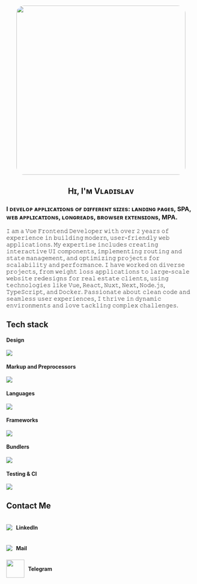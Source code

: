 <!DOCTYPE html>
<html lang="en">
<head>
    <meta charset="UTF-8">
    <meta name="viewport" content="width=device-width, initial-scale=1.0">
    <title>Document</title>
</head>
<body>
    <div id="header"align="center">
        <img src="https://t3.ftcdn.net/jpg/07/34/58/62/360_F_734586239_E24h6zE8th7ftIFHtMGMDR00z7CsBwz8.jpg" width="450" style='border-radius: 20px; overflow:hidden'/>
        <h2>Hɪ, I'ᴍ Vʟᴀᴅɪsʟᴀᴠ</h2>
        <h3 align="left">I ᴅᴇᴠᴇʟᴏᴘ ᴀᴘᴘʟɪᴄᴀᴛɪᴏɴs ᴏғ ᴅɪғғᴇʀᴇɴᴛ sɪᴢᴇs: ʟᴀɴᴅɪɴɢ ᴘᴀɢᴇs, SPA, ᴡᴇʙ ᴀᴘᴘʟɪᴄᴀᴛɪᴏɴs, ʟᴏɴɢʀᴇᴀᴅs, ʙʀᴏᴡsᴇʀ ᴇxᴛᴇɴsɪᴏɴs, MPA.</h3>
        <div>
            <p align="left">
                𝙸 𝚊𝚖 𝚊 𝚅𝚞𝚎 𝙵𝚛𝚘𝚗𝚝𝚎𝚗𝚍 𝙳𝚎𝚟𝚎𝚕𝚘𝚙𝚎𝚛 𝚠𝚒𝚝𝚑 𝚘𝚟𝚎𝚛 𝟸 𝚢𝚎𝚊𝚛𝚜 𝚘𝚏 𝚎𝚡𝚙𝚎𝚛𝚒𝚎𝚗𝚌𝚎 𝚒𝚗 𝚋𝚞𝚒𝚕𝚍𝚒𝚗𝚐 𝚖𝚘𝚍𝚎𝚛𝚗,
                𝚞𝚜𝚎𝚛-𝚏𝚛𝚒𝚎𝚗𝚍𝚕𝚢 𝚠𝚎𝚋 𝚊𝚙𝚙𝚕𝚒𝚌𝚊𝚝𝚒𝚘𝚗𝚜. 𝙼𝚢 𝚎𝚡𝚙𝚎𝚛𝚝𝚒𝚜𝚎 𝚒𝚗𝚌𝚕𝚞𝚍𝚎𝚜 𝚌𝚛𝚎𝚊𝚝𝚒𝚗𝚐 𝚒𝚗𝚝𝚎𝚛𝚊𝚌𝚝𝚒𝚟𝚎 𝚄𝙸 𝚌𝚘𝚖𝚙𝚘𝚗𝚎𝚗𝚝𝚜,
                𝚒𝚖𝚙𝚕𝚎𝚖𝚎𝚗𝚝𝚒𝚗𝚐 𝚛𝚘𝚞𝚝𝚒𝚗𝚐 𝚊𝚗𝚍 𝚜𝚝𝚊𝚝𝚎 𝚖𝚊𝚗𝚊𝚐𝚎𝚖𝚎𝚗𝚝, 𝚊𝚗𝚍 𝚘𝚙𝚝𝚒𝚖𝚒𝚣𝚒𝚗𝚐 𝚙𝚛𝚘𝚓𝚎𝚌𝚝𝚜 𝚏𝚘𝚛 𝚜𝚌𝚊𝚕𝚊𝚋𝚒𝚕𝚒𝚝𝚢 𝚊𝚗𝚍 𝚙𝚎𝚛𝚏𝚘𝚛𝚖𝚊𝚗𝚌𝚎.
                𝙸 𝚑𝚊𝚟𝚎 𝚠𝚘𝚛𝚔𝚎𝚍 𝚘𝚗 𝚍𝚒𝚟𝚎𝚛𝚜𝚎 𝚙𝚛𝚘𝚓𝚎𝚌𝚝𝚜, 𝚏𝚛𝚘𝚖 𝚠𝚎𝚒𝚐𝚑𝚝 𝚕𝚘𝚜𝚜 𝚊𝚙𝚙𝚕𝚒𝚌𝚊𝚝𝚒𝚘𝚗𝚜 𝚝𝚘 𝚕𝚊𝚛𝚐𝚎-𝚜𝚌𝚊𝚕𝚎 𝚠𝚎𝚋𝚜𝚒𝚝𝚎 𝚛𝚎𝚍𝚎𝚜𝚒𝚐𝚗𝚜
                𝚏𝚘𝚛 𝚛𝚎𝚊𝚕 𝚎𝚜𝚝𝚊𝚝𝚎 𝚌𝚕𝚒𝚎𝚗𝚝𝚜, 𝚞𝚜𝚒𝚗𝚐 𝚝𝚎𝚌𝚑𝚗𝚘𝚕𝚘𝚐𝚒𝚎𝚜 𝚕𝚒𝚔𝚎 𝚅𝚞𝚎, 𝚁𝚎𝚊𝚌𝚝, 𝙽𝚞𝚡𝚝, 𝙽𝚎𝚡𝚝, 𝙽𝚘𝚍𝚎.𝚓𝚜, 𝚃𝚢𝚙𝚎𝚂𝚌𝚛𝚒𝚙𝚝, 𝚊𝚗𝚍 𝙳𝚘𝚌𝚔𝚎𝚛. 
                𝙿𝚊𝚜𝚜𝚒𝚘𝚗𝚊𝚝𝚎 𝚊𝚋𝚘𝚞𝚝 𝚌𝚕𝚎𝚊𝚗 𝚌𝚘𝚍𝚎 𝚊𝚗𝚍 𝚜𝚎𝚊𝚖𝚕𝚎𝚜𝚜 𝚞𝚜𝚎𝚛 𝚎𝚡𝚙𝚎𝚛𝚒𝚎𝚗𝚌𝚎𝚜, 𝙸 𝚝𝚑𝚛𝚒𝚟𝚎 𝚒𝚗 𝚍𝚢𝚗𝚊𝚖𝚒𝚌 𝚎𝚗𝚟𝚒𝚛𝚘𝚗𝚖𝚎𝚗𝚝𝚜 
                𝚊𝚗𝚍 𝚕𝚘𝚟𝚎 𝚝𝚊𝚌𝚔𝚕𝚒𝚗𝚐 𝚌𝚘𝚖𝚙𝚕𝚎𝚡 𝚌𝚑𝚊𝚕𝚕𝚎𝚗𝚐𝚎𝚜.
            </p>
        </div>
        </div> 
        <div>
            <h2>Tech stack</h2>
            <h4>Design</h4>
            <img src="https://skillicons.dev/icons?i=figma" />
            <h4>Markup and Preprocessors</h4>
            <img src="https://skillicons.dev/icons?i=html,css,pug,scss" />
            <h4>Languages</h4>
            <img src="https://skillicons.dev/icons?i=js,ts" />
            <h4>Frameworks</h4>
            <img src="https://skillicons.dev/icons?i=react,redux,nextjs,vue,pinia,nuxtjs" />
            <h4>Bundlers</h4>
            <img src="https://skillicons.dev/icons?i=npm,yarn,webpack,vite,nodejs" />
            <h4>Testing & CI</h4>
            <img src="https://skillicons.dev/icons?i=jest,docker,git,gitlab,grafana" />
        </div>
        <div>
            <h2>Contact Me</h2>
            <div style="display:flex; justify-content:flex-start; align-items:center;">
                <a
                    style="margin-right: 10px;"
                    href="https://www.linkedin.com/in/vlad-yu-b818b1211/"
                    target="_blank"
                >
                    <img src="https://skillicons.dev/icons?i=linkedin" />
                </a>
                <h4>LinkedIn</h4>
            </div>
            <div style="display:flex; justify-content:flex-start; align-items:center;">
                <a
                    style="margin-right: 10px;"
                    href="https://mail.yandex.ru/?uid=1606901199#tabs/relevant"
                    target="_blank"
                >
                    <img src="https://skillicons.dev/icons?i=gmail" />
                </a>
                <h4>Mail</h4>
            </div>
            <div style="display:flex; justify-content:flex-start; align-items:center;">
                <a
                    style="margin-right: 10px;"
                    href="https://t.me/CEODemon"
                    target="_blank"
                >
                    <img
                        style="width: 48px; height: 48px;"
                        src="https://web.tlgrm.app/icon-192x192.png" 
                    />
                </a>
                <h4>Telegram</h4>
            </div>
        </div>
    </div>     
</body>
</html>
